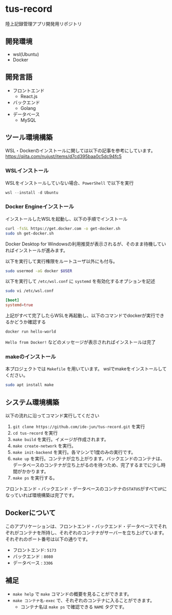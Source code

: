# tus-record

陸上記録管理アプリ開発用リポジトリ

## 開発環境
- wsl(Ubuntu)
- Docker

## 開発言語
- フロントエンド
    - React.js
- バックエンド
    - Golang
- データベース
    - MySQL

## ツール環境構築
WSL・Dockerのインストールに関しては以下の記事を参考にしています。
https://qiita.com/nujust/items/d7cd395baa0c5dc94fc5
### WSLインストール

WSLをインストールしていない場合、`PowerShell` で以下を実行
```PowerShell
wsl --install -d Ubuntu
```

### Docker Engineインストール
インストールしたWSLを起動し、以下の手順でインストール
```Bash
curl -fsSL https://get.docker.com -o get-docker.sh
sudo sh get-docker.sh
```
Docker Desktop for Windowsの利用推奨が表示されるが、そのまま待機していればインストールが進みます。

以下を実行して実行権限をルートユーザ以外にも付与。
```Bash
sudo usermod -aG docker $USER
```

以下を実行して `/etc/wsl.conf` に `systemd` を有効化するオプションを記述
```Bash
sudo vi /etc/wsl.conf
```
```/etc/wsl.conf
[boot]
systemd=true
```

上記がすべて完了したらWSLを再起動し、以下のコマンドでdockerが実行できるかどうか確認する
```Bash
docker run hello-world
```

`Hello from Docker!` などのメッセージが表示されればインストールは完了

### makeのインストール
本プロジェクトでは `Makefile` を用いています。
wslでmakeをインストールしてください。
```Bash
sudo apt install make
```

## システム環境構築
以下の流れに沿ってコマンド実行してください
1. `git clone https://github.com/ide-jun/tus-record.git` を実行
2. `cd tus-record` を実行
3. `make build` を実行。イメージが作成されます。
4. `make create-network` を実行。
5. `make init-backend` を実行。各マシンで1度のみの実行です。
6. `make up` を実行。コンテナが立ち上がります。バックエンドのコンテナは、データベースのコンテナが立ち上がるのを待つため、完了するまでに少し時間がかかります。
7. `make ps` を実行する。

フロントエンド・バックエンド・データベースのコンテナの`STATUS`がすべて`UP`になっていれば環境構築は完了です。

## Dockerについて
このアプリケーションは、フロントエンド・バックエンド・データベースでそれぞれがコンテナを所持し、それぞれのコンテナがサーバーを立ち上げています。
それぞれのポート番号は以下の通りです。
- フロントエンド: `5173`
- バックエンド  : `8080`
- データベース  : `3306`

## 補足
- `make help` で `make` コマンドの概要を見ることができます。
- `make コンテナ名-exec` で、それぞれのコンテナに入ることができます。
    - コンテナ名は `make ps` で確認できる `NAME` タグです。